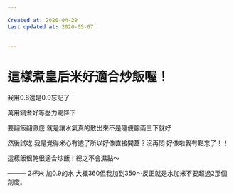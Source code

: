 ```yaml
---

Created at: 2020-04-29
Last updated at: 2020-05-07


---
```


# 這樣煮皇后米好適合炒飯喔！


我用0.8還是0.9忘記了 

萬用鍋煮好等壓力閥降下

要翻飯翻徹底 就是讓水氣真的散出來不是隨便翻兩三下就好

然後試吃 我是覺得米心有透了所以好像直接開蓋？沒再悶 好像啦我有點忘了！！

這樣飯很乾很適合炒飯！總之不會濕黏～

———
2杯米 加0.9的水 大概360但我加到350～反正就是水加米不要超過2那個刻度。

